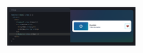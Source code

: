 <img src="https://raw.githubusercontent.com/dXl1bXN1eg/React-JS/main/react-1.png" alt="HTML Resmi" style="width:300px; height:auto;">
